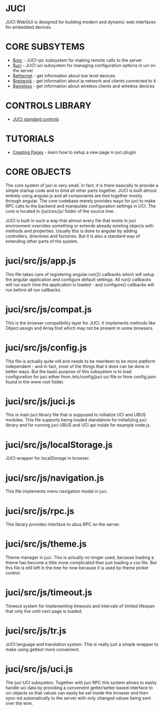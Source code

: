 JUCI
====

JUCI WebGUI is designed for building modern and dynamic web interfaces for embedded devices. 

CORE SUBSYTEMS
==============

* [$rpc](rpc.html) - JUCI rpc subsystem for making remote calls to the server
* [$uci](uci.html) - JUCI uci subsystem for managing configuration options in uci on the server
* [$ethernet](ethernet.html) - get information about low level devices
* [$network](network.html) - get information about ip network and clients connected to it
* [$wireless](wireless.html) - get information about wireless clients and wireless devices

CONTROLS LIBRARY
================

* [JUCI standard controls](standard-controls.html)

TUTORIALS
=========

* [Creating Pages](creating-pages.html) - learn how to setup a new page in juci plugin

CORE OBJECTS
============

The core system of juci is very small. In fact, it is there basically to provide a simple startup code and to bind all other parts together. JUCI is built almost entirely using angular.js and all components are tied together mostly through angular. The core codebase merely provides ways for juci to make RPC calls to the backend and manipulate configuration settings in UCI. The core is located in /juci/src/js/ folder of the source tree.

JUCI is built in such a way that almost every file that exists in juci environment overrides something or extends already existing objects with methods and properties. Usually this is done to angular by adding controllers, directives and factories. But it is also a standard way of extending other parts of the system. 

# juci/src/js/app.js

This file takes care of registering angular.run(2) callbacks which will setup the angular application and configure default settings. All run() callbacks will run each time the application is loaded - and configure() callbacks will run before all run callbacks.

# juci/src/js/compat.js 

This is the browser compatibility layer for JUCI. It implements methods like Object.assign and Array.find which may not be present in some browsers. 

# juci/src/js/config.js 

This file is actually quite old and needs to be rewriteen to be more platform independent - and in fact, most of the things that it does can be done in better ways. But the basic purpose of this subsystem is to load configuration for juci either from /etc/config/juci uci file or from config.json found in the www root folder. 

# juci/src/js/juci.js

This is main juci library file that is supposed to initialize UCI and UBUS modules. This file supports being loaded standalone for initializing juci library and for running juci UBUS and UCI api inside for example node.js.

# juci/src/js/localStorage.js

JUCI wrapper for localStorage in browser. 

# juci/src/js/navigation.js

This file implements menu navigation model in juci.

# juci/src/js/rpc.js

This library provides interface to ubus RPC on the server. 

# juci/src/js/theme.js

Theme manager in juci. This is actually no longer used, because loading a theme has become a little more complicated than just loading a css file. But this file is still left in the tree for now because it is used by theme picker control. 

# juci/src/js/timeout.js 

Timeout system for implementing timeouts and intervals of limited lifespan that only live until next page is loaded. 

# juci/src/js/tr.js

JUCI language and translation system. This is really just a simple wrapper to make using gettext more convenient. 

# juci/src/js/uci.js

The juci UCI subsystem. Together with juci RPC this system allows to easily handle uci data by providing a convenient getter/setter based interface to uci objects so that values can easily be set inside the browser and then sync-ed automatically to the server with only changed values being sent over the wire. 

